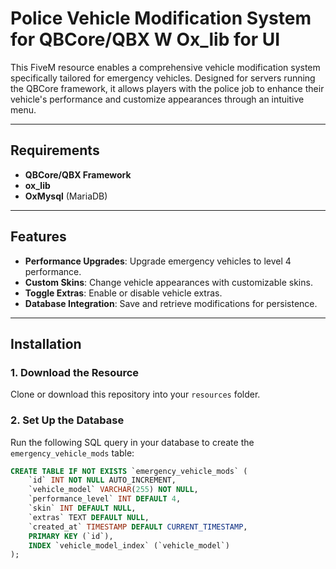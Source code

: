 # Police Vehicle Modification System for QBCore/QBX W Ox_lib for UI

This FiveM resource enables a comprehensive vehicle modification system specifically tailored for emergency vehicles. Designed for servers running the QBCore framework, it allows players with the police job to enhance their vehicle's performance and customize appearances through an intuitive menu.

---

## Requirements

- **QBCore/QBX Framework**
- **ox_lib**
- **OxMysql** (MariaDB)

---

## Features

- **Performance Upgrades**: Upgrade emergency vehicles to level 4 performance.
- **Custom Skins**: Change vehicle appearances with customizable skins.
- **Toggle Extras**: Enable or disable vehicle extras.
- **Database Integration**: Save and retrieve modifications for persistence.

---

## Installation

### 1. Download the Resource
Clone or download this repository into your `resources` folder.

### 2. Set Up the Database
Run the following SQL query in your database to create the `emergency_vehicle_mods` table:

```sql
CREATE TABLE IF NOT EXISTS `emergency_vehicle_mods` (
    `id` INT NOT NULL AUTO_INCREMENT,
    `vehicle_model` VARCHAR(255) NOT NULL,
    `performance_level` INT DEFAULT 4,
    `skin` INT DEFAULT NULL,
    `extras` TEXT DEFAULT NULL,
    `created_at` TIMESTAMP DEFAULT CURRENT_TIMESTAMP,
    PRIMARY KEY (`id`),
    INDEX `vehicle_model_index` (`vehicle_model`)
);
